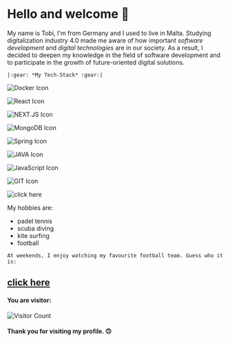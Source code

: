 # Hello and welcome 🙌

My name is Tobi, I'm from Germany and I used to live in Malta. Studying digitalization industry 4.0 made me aware of how important _software development_ and _digital technologies_ are in our society. As a result, I decided to deepen my knowledge in the field of software development and to participate in the growth of future-oriented digital solutions.


`|:gear: *My Tech-Stack* :gear:|`

![Docker Icon](https://camo.githubusercontent.com/2d01ef8672b04c7f6d9f6b7558f1403a530a60c0da7315a39a5d819c4ec8edde/68747470733a2f2f696d672e736869656c64732e696f2f62616467652f646f636b65722d2532333234393645442e7376673f267374796c653d666f722d7468652d6261646765266c6f676f3d646f636b6572266c6f676f436f6c6f723d7768697465)

![React Icon](https://camo.githubusercontent.com/1ea9a8b33b1506b8b0a40ce2ed3a08d6ef375a8ffb8ca534ade8cb33d7c047de/68747470733a2f2f696d672e736869656c64732e696f2f62616467652f72656163742d2532333631444146422e7376673f267374796c653d666f722d7468652d6261646765266c6f676f3d7265616374266c6f676f436f6c6f723d626c61636b)

![NEXT.JS Icon](https://camo.githubusercontent.com/95d16fa32dbc6a8ee9377ae1da3b0eeade4cf3c0040b8e4b8a66c6b231b52e3d/68747470733a2f2f696d672e736869656c64732e696f2f62616467652f6e6578742e6a732d2532333030303030302e7376673f267374796c653d666f722d7468652d6261646765266c6f676f3d6e6578742e6a73266c6f676f436f6c6f723d7768697465)

![MongoDB Icon](https://camo.githubusercontent.com/558d1cbc34c844e1b61de224dac5f910894005d064238a3e05ed99d93c8dfeab/68747470733a2f2f696d672e736869656c64732e696f2f62616467652f6d6f6e676f64622d2532333437413234382e7376673f267374796c653d666f722d7468652d6261646765266c6f676f3d6d6f6e676f6462266c6f676f436f6c6f723d7768697465)

![Spring Icon](https://camo.githubusercontent.com/a23f57664ad4ebf7ccde7f58238594c25b484c811b7d4f7f56d4d72ae9b55edd/68747470733a2f2f696d672e736869656c64732e696f2f62616467652f737072696e672d2532333644423333462e7376673f267374796c653d666f722d7468652d6261646765266c6f676f3d737072696e67266c6f676f436f6c6f723d7768697465)

![JAVA Icon](https://camo.githubusercontent.com/924446ea65193e79f9c710d414c2bdeaeb5f7a41714b1d4c3e1b83fc6db4907d/68747470733a2f2f696d672e736869656c64732e696f2f62616467652f4a6176612d4544384230303f7374796c653d666f722d7468652d6261646765266c6f676f3d6f70656e6a646b266c6f676f436f6c6f723d7768697465)

![JavaScript Icon](https://camo.githubusercontent.com/dc93514cb1c400ba025bf41ae9e44069c69457423ef47352309a02d9a1373f1f/68747470733a2f2f696d672e736869656c64732e696f2f62616467652f4a6176615363726970742d4637444631453f7374796c653d666f722d7468652d6261646765266c6f676f3d4a617661536372697074266c6f676f436f6c6f723d7768697465)

![GIT Icon](https://camo.githubusercontent.com/06c6858186510906c21d8c951168d55d976d7dfb9176ed6125c55b8a7de0baae/68747470733a2f2f696d672e736869656c64732e696f2f62616467652f4749542d4534344333303f7374796c653d666f722d7468652d6261646765266c6f676f3d676974266c6f676f436f6c6f723d7768697465)


![click here](https://media.giphy.com/media/sITRGriEEEnL2/giphy.gif?cid=ecf05e47m5s7hxlzzxg8xx4se9bnadevxl0m6112qi4xda7k&rid=giphy.gif&ct=g)

My hobbies are:

- padel tennis 
- scuba diving
- kite surfing
- football

`At weekends, I enjoy watching my favourite football team. Guess who it is:`

## [click here](https://media.giphy.com/media/VGbGAxgDHpk0kWuNso/giphy.gif?cid=ecf05e47oky1h1jr9pv0w9cdyyx7i5zmmpma9nnvnn1l9ko5&rid=giphy.gif&ct=g)



#### You are visitor: 
![Visitor Count](https://profile-counter.glitch.me/{sirtobiwan}/count.svg)

#### Thank you for visiting my profile. 🙃
